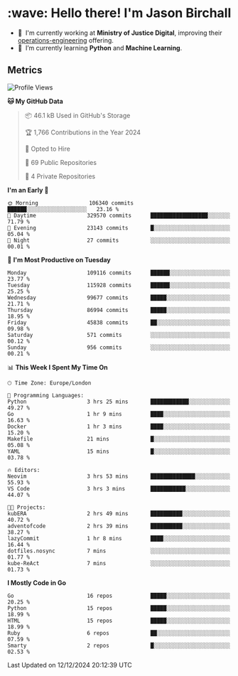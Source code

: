 <h1 align="left" id="jason-title">:wave: Hello there! I'm Jason Birchall</h1>

- :office: &nbsp;I'm currently working at **Ministry of Justice Digital**, improving their [operations-engineering](https://github.com/ministryofjustice/operations-engineering) offering.
- :seedling: &nbsp;I’m currently learning **Python** and **Machine Learning**.

<h2>Metrics</h2>

<!--START_SECTION:waka-->
![Profile Views](http://img.shields.io/badge/Profile%20Views-0-blue)

**🐱 My GitHub Data** 

> 📦 46.1 kB Used in GitHub's Storage 
 > 
> 🏆 1,766 Contributions in the Year 2024
 > 
> 💼 Opted to Hire
 > 
> 📜 69 Public Repositories 
 > 
> 🔑 4 Private Repositories 
 > 
**I'm an Early 🐤** 

```text
🌞 Morning                106340 commits      ██████░░░░░░░░░░░░░░░░░░░   23.16 % 
🌆 Daytime                329570 commits      ██████████████████░░░░░░░   71.79 % 
🌃 Evening                23143 commits       █░░░░░░░░░░░░░░░░░░░░░░░░   05.04 % 
🌙 Night                  27 commits          ░░░░░░░░░░░░░░░░░░░░░░░░░   00.01 % 
```
📅 **I'm Most Productive on Tuesday** 

```text
Monday                   109116 commits      ██████░░░░░░░░░░░░░░░░░░░   23.77 % 
Tuesday                  115928 commits      ██████░░░░░░░░░░░░░░░░░░░   25.25 % 
Wednesday                99677 commits       █████░░░░░░░░░░░░░░░░░░░░   21.71 % 
Thursday                 86994 commits       █████░░░░░░░░░░░░░░░░░░░░   18.95 % 
Friday                   45838 commits       ██░░░░░░░░░░░░░░░░░░░░░░░   09.98 % 
Saturday                 571 commits         ░░░░░░░░░░░░░░░░░░░░░░░░░   00.12 % 
Sunday                   956 commits         ░░░░░░░░░░░░░░░░░░░░░░░░░   00.21 % 
```


📊 **This Week I Spent My Time On** 

```text
🕑︎ Time Zone: Europe/London

💬 Programming Languages: 
Python                   3 hrs 25 mins       ████████████░░░░░░░░░░░░░   49.27 % 
Go                       1 hr 9 mins         ████░░░░░░░░░░░░░░░░░░░░░   16.63 % 
Docker                   1 hr 3 mins         ████░░░░░░░░░░░░░░░░░░░░░   15.20 % 
Makefile                 21 mins             █░░░░░░░░░░░░░░░░░░░░░░░░   05.08 % 
YAML                     15 mins             █░░░░░░░░░░░░░░░░░░░░░░░░   03.78 % 

🔥 Editors: 
Neovim                   3 hrs 53 mins       ██████████████░░░░░░░░░░░   55.93 % 
VS Code                  3 hrs 3 mins        ███████████░░░░░░░░░░░░░░   44.07 % 

🐱‍💻 Projects: 
kubERA                   2 hrs 49 mins       ██████████░░░░░░░░░░░░░░░   40.72 % 
adventofcode             2 hrs 39 mins       ██████████░░░░░░░░░░░░░░░   38.27 % 
lazyCommit               1 hr 8 mins         ████░░░░░░░░░░░░░░░░░░░░░   16.44 % 
dotfiles.nosync          7 mins              ░░░░░░░░░░░░░░░░░░░░░░░░░   01.77 % 
kube-ReAct               7 mins              ░░░░░░░░░░░░░░░░░░░░░░░░░   01.73 % 
```

**I Mostly Code in Go** 

```text
Go                       16 repos            █████░░░░░░░░░░░░░░░░░░░░   20.25 % 
Python                   15 repos            █████░░░░░░░░░░░░░░░░░░░░   18.99 % 
HTML                     15 repos            █████░░░░░░░░░░░░░░░░░░░░   18.99 % 
Ruby                     6 repos             ██░░░░░░░░░░░░░░░░░░░░░░░   07.59 % 
Smarty                   2 repos             █░░░░░░░░░░░░░░░░░░░░░░░░   02.53 % 
```




 Last Updated on 12/12/2024 20:12:39 UTC
<!--END_SECTION:waka-->

<!-- links -->

[issues page]: https://github.com/jasonBirchall/jasonBirchall/issues "jasonBirchall/issues"
